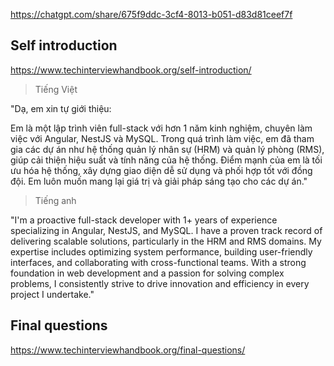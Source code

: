 
https://chatgpt.com/share/675f9ddc-3cf4-8013-b051-d83d81ceef7f


## Self introduction
https://www.techinterviewhandbook.org/self-introduction/

> Tiếng Việt

"Dạ, em xin tự giới thiệu:

Em là một lập trình viên full-stack với hơn 1 năm kinh nghiệm, chuyên làm việc với Angular, NestJS và MySQL. Trong quá trình làm việc, em đã tham gia các dự án như hệ thống quản lý nhân sự (HRM) và quản lý phòng (RMS), giúp cải thiện hiệu suất và tính năng của hệ thống. Điểm mạnh của em là tối ưu hóa hệ thống, xây dựng giao diện dễ sử dụng và phối hợp tốt với đồng đội. Em luôn muốn mang lại giá trị và giải pháp sáng tạo cho các dự án."


> Tiếng anh

"I'm a proactive full-stack developer with 1+ years of experience specializing in Angular, NestJS, and MySQL. I have a proven track record of delivering scalable solutions, particularly in the HRM and RMS domains. My expertise includes optimizing system performance, building user-friendly interfaces, and collaborating with cross-functional teams. With a strong foundation in web development and a passion for solving complex problems, I consistently strive to drive innovation and efficiency in every project I undertake."

## Final questions

https://www.techinterviewhandbook.org/final-questions/